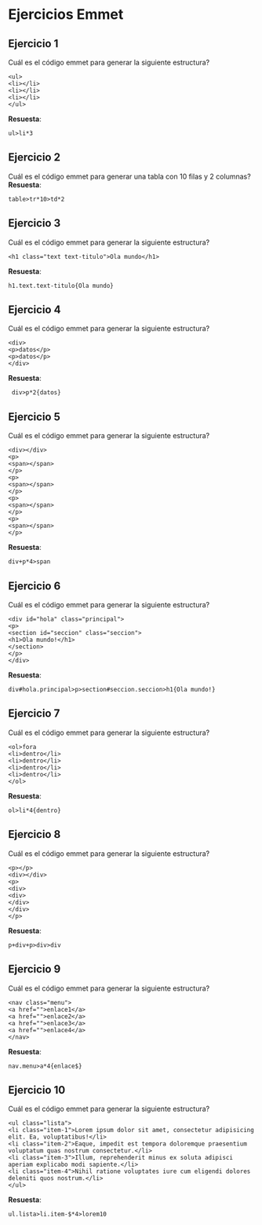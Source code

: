 # Ejercicios Emmet

## Ejercicio 1
Cuál es el código emmet para generar la siguiente estructura?
~~~
<ul>
<li></li>
<li></li>
<li></li>
</ul>
~~~
<b>Resuesta</b>:
~~~
ul>li*3
~~~

## Ejercicio 2
Cuál es el código emmet para generar una tabla con 10 filas y 2 columnas?<br>
<b>Resuesta</b>:
~~~
table>tr*10>td*2
~~~

## Ejercicio 3
Cuál es el código emmet para generar la siguiente estructura?
~~~
<h1 class="text text-titulo">Ola mundo</h1>
~~~
<b>Resuesta</b>:
~~~
h1.text.text-titulo{Ola mundo}
~~~

## Ejercicio 4
Cuál es el código emmet para generar la siguiente estructura?
~~~
<div>
<p>datos</p>
<p>datos</p>
</div>
~~~
<b>Resuesta</b>:
~~~
 div>p*2{datos}
~~~

## Ejercicio 5
Cuál es el código emmet para generar la siguiente estructura?
~~~
<div></div>
<p>
<span></span>
</p>
<p>
<span></span>
</p>
<p>
<span></span>
</p>
<p>
<span></span>
</p>
~~~
<b>Resuesta</b>:
~~~
div+p*4>span
~~~

## Ejercicio 6
Cuál es el código emmet para generar la siguiente estructura?
~~~
<div id="hola" class="principal">
<p>
<section id="seccion" class="seccion">
<h1>Ola mundo!</h1>
</section>
</p>
</div>
~~~
<b>Resuesta</b>:
~~~
div#hola.principal>p>section#seccion.seccion>h1{Ola mundo!}
~~~

## Ejercicio 7
Cuál es el código emmet para generar la siguiente estructura?
~~~
<ol>fora
<li>dentro</li>
<li>dentro</li>
<li>dentro</li>
<li>dentro</li>
</ol>
~~~
<b>Resuesta</b>:
~~~
ol>li*4{dentro}
~~~

## Ejercicio 8
Cuál es el código emmet para generar la siguiente estructura?
~~~
<p></p>
<div></div>
<p>
<div>
<div>
</div>
</div>
</p>
~~~
<b>Resuesta</b>:
~~~
p+div+p>div>div
~~~

## Ejercicio 9
Cuál es el código emmet para generar la siguiente estructura?
~~~
<nav class="menu">
<a href="">enlace1</a>
<a href="">enlace2</a>
<a href="">enlace3</a>
<a href="">enlace4</a>
</nav>
~~~
<b>Resuesta</b>:
~~~
nav.menu>a*4{enlace$}
~~~

## Ejercicio 10
Cuál es el código emmet para generar la siguiente estructura?
~~~
<ul class="lista">
<li class="item-1">Lorem ipsum dolor sit amet, consectetur adipisicing elit. Ea, voluptatibus!</li>
<li class="item-2">Eaque, impedit est tempora doloremque praesentium voluptatum quas nostrum consectetur.</li>
<li class="item-3">Illum, reprehenderit minus ex soluta adipisci aperiam explicabo modi sapiente.</li>
<li class="item-4">Nihil ratione voluptates iure cum eligendi dolores deleniti quos nostrum.</li>
</ul>
~~~
<b>Resuesta</b>:
~~~
ul.lista>li.item-$*4>lorem10
~~~